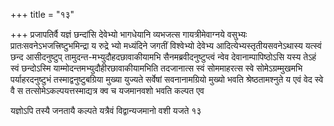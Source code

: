 +++
title = "१३"

+++
प्रजापतिर्वै यज्ञं छन्दांसि देवेभ्यो भागधेयानि व्यभजत्स गायत्रीमेवाग्नये
वसुभ्यः प्रातःसवनेऽभजत्त्रिष्टुभमिन्द्रा य रुद्रे भ्यो मध्यंदिने जगतीं
विश्वेभ्यो देवेभ्य आदित्येभ्यस्तृतीयसवनेऽथास्य यत्स्वं छन्द
आसीदनुष्टुप् तामुदन्त-मभ्युदौहदछावाकीयामभि
सैनमब्रवीदनुष्टुप्त्वं न्वेव देवानाम्पापिष्ठोऽसि
यस्य तेऽहं स्वं छन्दोऽस्मि याम्मोदन्तमभ्युदौहीरछावाकीयामभिति तदजानात्स
स्वं सोममाहरत्स स्वे सोमेऽग्रम्मुखमभि पर्याहरदनुष्टुभं
तस्माद्वनुष्टुबग्रिया मुख्या युज्यते
सर्वेषां सवनानामग्रियो मुख्यो भवति श्रेष्ठतामश्नुते य
एवं वेद स्वे वै स तत्सोमेऽकल्पयत्तस्माद्यत्र क्व च यजमानवशो भवति
कल्पत एव 

यज्ञोऽपि तस्यै जनतायै कल्पते यत्रैवं विद्वान्यजमानो वशी यजते १३




 

